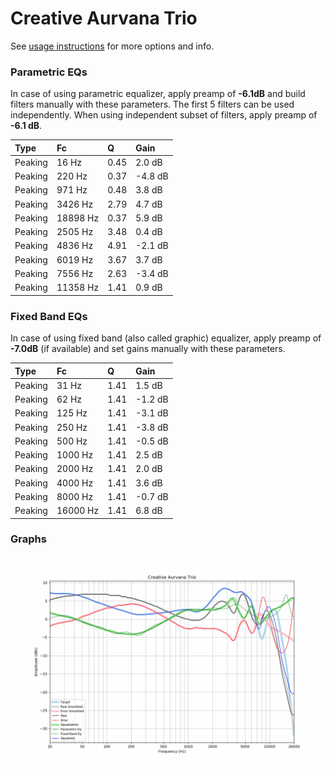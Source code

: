 # Creative Aurvana Trio
See [usage instructions](https://github.com/jaakkopasanen/AutoEq#usage) for more options and info.

### Parametric EQs
In case of using parametric equalizer, apply preamp of **-6.1dB** and build filters manually
with these parameters. The first 5 filters can be used independently.
When using independent subset of filters, apply preamp of **-6.1 dB**.

| Type    | Fc       |    Q | Gain    |
|:--------|:---------|:-----|:--------|
| Peaking | 16 Hz    | 0.45 | 2.0 dB  |
| Peaking | 220 Hz   | 0.37 | -4.8 dB |
| Peaking | 971 Hz   | 0.48 | 3.8 dB  |
| Peaking | 3426 Hz  | 2.79 | 4.7 dB  |
| Peaking | 18898 Hz | 0.37 | 5.9 dB  |
| Peaking | 2505 Hz  | 3.48 | 0.4 dB  |
| Peaking | 4836 Hz  | 4.91 | -2.1 dB |
| Peaking | 6019 Hz  | 3.67 | 3.7 dB  |
| Peaking | 7556 Hz  | 2.63 | -3.4 dB |
| Peaking | 11358 Hz | 1.41 | 0.9 dB  |

### Fixed Band EQs
In case of using fixed band (also called graphic) equalizer, apply preamp of **-7.0dB**
(if available) and set gains manually with these parameters.

| Type    | Fc       |    Q | Gain    |
|:--------|:---------|:-----|:--------|
| Peaking | 31 Hz    | 1.41 | 1.5 dB  |
| Peaking | 62 Hz    | 1.41 | -1.2 dB |
| Peaking | 125 Hz   | 1.41 | -3.1 dB |
| Peaking | 250 Hz   | 1.41 | -3.8 dB |
| Peaking | 500 Hz   | 1.41 | -0.5 dB |
| Peaking | 1000 Hz  | 1.41 | 2.5 dB  |
| Peaking | 2000 Hz  | 1.41 | 2.0 dB  |
| Peaking | 4000 Hz  | 1.41 | 3.6 dB  |
| Peaking | 8000 Hz  | 1.41 | -0.7 dB |
| Peaking | 16000 Hz | 1.41 | 6.8 dB  |

### Graphs
![](./Creative%20Aurvana%20Trio.png)